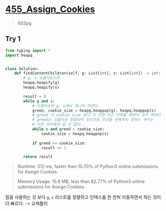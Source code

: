 # [455_Assign_Cookies](https://leetcode.com/problems/diameter-of-binary-tree/)
> 603pg

## Try 1
```python
from typing import *
import heapq


class Solution:
    def findContentChildren(self, g: List[int], s: List[int]) -> int:
        # g, s 오름차순으로
        heapq.heapify(g)
        heapq.heapify(s)

        result = 0
        while g and s:
            # 오름차순된 g, s에서 하나씩 꺼낸다.
            greed, cookie_size = heapq.heappop(g), heapq.heappop(s)
            # greed 가 cookie_size 보다 더 크면 조건 만족할 때까지 쿠키 꺼낸다
            # greed는 오름차순 정렬되어 있으므로 조건을 만족하지 못하는 쿠키는
            # 다른 아이에게 갈 수 없다.
            while s and greed > cookie_size:
                cookie_size = heapq.heappop(s)
            
            if greed <= cookie_size:
                result += 1

        return result
```
> Runtime: 312 ms, faster than 10.70% of Python3 online submissions for Assign Cookies.

> Memory Usage: 15.9 MB, less than 82.77% of Python3 online submissions for Assign Cookies.

힙을 사용하는 것 보다 `g`, `s` 리스트를 정렬하고 인덱스를 한 칸씩 이동하면서 하는 것이 더 빠르다. -> 교재풀이


